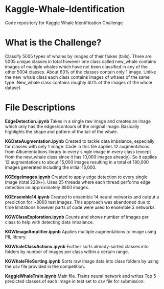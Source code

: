 # Kaggle-Whale-Identification
Code repository for Kaggle Whale Identification Challenge
# What is the Challenge?
Classify 5005 types of whales by images of their flukes (tails). There are 5005 unique classes in total however one class called new_whale contains images of multiple whales which have not been classified in any of the other 5004 classes. About 60% of the classes contain only 1 image. Unlike the new_whale class each class contains images of whales of the same type. New_whale class contains roughly 40% of the images of the whole dataset.

# File Descriptions

**EdgeDetection.ipynb**
Takes in a single raw image and creates an image which only has the edges/contours of the original image. Basically highlights the shape and pattern of the tail of the whale.

**KGDataAugmentation.ipynb**
Created to tackle data imbalance, especially for classes with only 1 image. Code in this file applies 12 augmentations from Albumentations library to every single image in every class (except from the new_whale class since it has 10,000 images already). So it applies 12 augmentations to about 15,000 images resulting in a total of 180,000 images generated including the initial 15,000.

**KGEdgeImages.ipynb**
Created to apply edge detection to every single image (total 220k+). Uses 25 threads where each thread performs edge detection on approximately 8800 images.

**KGEnsemble14.ipynb**
Created to ensemble 14 neural networks and output a prediction for ~8000 test images. This approach was abandoned due to time limitations however parts of code were used to ensemble 3 networks.

**KGWClassExploration.ipynb**
Counts and shows number of images per class to help with detecting data imbalance.

**KGWImageAmplifier.ipynb**
Applies multiple augmentations to image using PIL library.

**KGWhaleClassActions.ipynb**
Further sorts already-sorted classes into folders by number of images per class within a certain range.

**KGWhaleFileSorting.ipynb**
Sorts raw image data into class folders by using the csv file provided in the competition.

**KaggleWhaleTrain.ipynb**
Main file. Trains neural network and writes Top 5 predicted classes of each image in test set to csv file for submission. 


